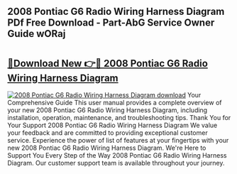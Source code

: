 ## 2008 Pontiac G6 Radio Wiring Harness Diagram PDf Free Download - Part-AbG Service Owner Guide wORaj

# <h2><a href="http://dfp09r.blite.top/?on=2008+Pontiac+G6+Radio+Wiring+Harness+Diagram">🔗Download New 👉🔴 2008 Pontiac G6 Radio Wiring Harness Diagram</a></h2>

[![2008 Pontiac G6 Radio Wiring Harness Diagram download](https://i.imgur.com/lujVjoI.png)](http://dfp09r.blite.top/?on=2008+Pontiac+G6+Radio+Wiring+Harness+Diagram)
Your Comprehensive Guide This user manual provides a complete overview of your new 2008 Pontiac G6 Radio Wiring Harness Diagram, including installation, operation, maintenance, and troubleshooting tips. Thank You for Your Support 2008 Pontiac G6 Radio Wiring Harness Diagram We value your feedback and are committed to providing exceptional customer service. Experience the power of list of features at your fingertips with your new 2008 Pontiac G6 Radio Wiring Harness Diagram. We're Here to Support You Every Step of the Way 2008 Pontiac G6 Radio Wiring Harness Diagram. Our customer support team is available throughout your journey.
